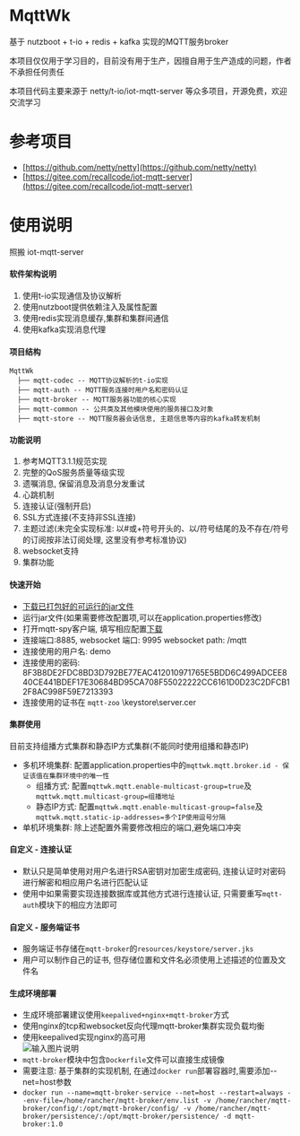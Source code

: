 # MqttWk

基于 nutzboot + t-io + redis + kafka 实现的MQTT服务broker

本项目仅仅用于学习目的，目前没有用于生产，因擅自用于生产造成的问题，作者不承担任何责任

本项目代码主要来源于 netty/t-io/iot-mqtt-server 等众多项目，开源免费，欢迎交流学习

# 参考项目

* [https://github.com/netty/netty](https://github.com/netty/netty)
* [https://gitee.com/recallcode/iot-mqtt-server](https://gitee.com/recallcode/iot-mqtt-server)

# 使用说明

照搬 iot-mqtt-server

#### 软件架构说明

1. 使用t-io实现通信及协议解析
2. 使用nutzboot提供依赖注入及属性配置
3. 使用redis实现消息缓存,集群和集群间通信
4. 使用kafka实现消息代理

#### 项目结构
```
MqttWk
  ├── mqtt-codec -- MQTT协议解析的t-io实现
  ├── mqtt-auth -- MQTT服务连接时用户名和密码认证
  ├── mqtt-broker -- MQTT服务器功能的核心实现
  ├── mqtt-common -- 公共类及其他模块使用的服务接口及对象
  ├── mqtt-store -- MQTT服务器会话信息, 主题信息等内容的kafka转发机制
```

#### 功能说明
1. 参考MQTT3.1.1规范实现
2. 完整的QoS服务质量等级实现
3. 遗嘱消息, 保留消息及消息分发重试
4. 心跳机制
5. 连接认证(强制开启)
5. SSL方式连接(不支持非SSL连接)
6. 主题过滤(未完全实现标准: 以#或+符号开头的、以/符号结尾的及不存在/符号的订阅按非法订阅处理, 这里没有参考标准协议)
7. websocket支持
8. 集群功能

#### 快速开始
- [下载已打包好的可运行的jar文件](https://gitee.com/wizzer/MqttWk/releases)
- 运行jar文件(如果需要修改配置项,可以在application.properties修改)
- 打开mqtt-spy客户端, 填写相应配置[下载](https://github.com/eclipse/paho.mqtt-spy/wiki/Downloads)
- 连接端口:8885, websocket 端口: 9995 websocket path: /mqtt
- 连接使用的用户名: demo
- 连接使用的密码: 8F3B8DE2FDC8BD3D792BE77EAC412010971765E5BDD6C499ADCEE840CE441BDEF17E30684BD95CA708F55022222CC6161D0D23C2DFCB12F8AC998F59E7213393
- 连接使用的证书在 `mqtt-zoo` \keystore\server.cer

#### 集群使用
目前支持组播方式集群和静态IP方式集群(不能同时使用组播和静态IP)
- 多机环境集群: 配置application.properties中的`mqttwk.mqtt.broker.id - 保证该值在集群环境中的唯一性`
  - 组播方式: 配置`mqttwk.mqtt.enable-multicast-group=true`及`mqttwk.mqtt.multicast-group=组播地址`
  - 静态IP方式: 配置`mqttwk.mqtt.enable-multicast-group=false`及`mqttwk.mqtt.static-ip-addresses=多个IP使用逗号分隔`
- 单机环境集群: 除上述配置外需要修改相应的端口,避免端口冲突

#### 自定义 - 连接认证
- 默认只是简单使用对用户名进行RSA密钥对加密生成密码, 连接认证时对密码进行解密和相应用户名进行匹配认证
- 使用中如果需要实现连接数据库或其他方式进行连接认证, 只需要重写`mqtt-auth`模块下的相应方法即可

#### 自定义 - 服务端证书
- 服务端证书存储在`mqtt-broker`的`resources/keystore/server.jks`
- 用户可以制作自己的证书, 但存储位置和文件名必须使用上述描述的位置及文件名

#### 生成环境部署
- 生成环境部署建议使用`keepalived+nginx+mqtt-broker`方式
- 使用nginx的tcp和websocket反向代理mqtt-broker集群实现负载均衡
- 使用keepalived实现nginx的高可用    
![输入图片说明](https://images.gitee.com/uploads/images/2018/0712/112559_e5f8401d_1081719.png "QQ拼音截图20180712112409.png")
- `mqtt-broker`模块中包含`Dockerfile`文件可以直接生成镜像
- 需要注意: 基于集群的实现机制, 在通过`docker run`部署容器时,需要添加--net=host参数
- `docker run --name=mqtt-broker-service --net=host --restart=always --env-file=/home/rancher/mqtt-broker/env.list -v /home/rancher/mqtt-broker/config/:/opt/mqtt-broker/config/ -v /home/rancher/mqtt-broker/persistence/:/opt/mqtt-broker/persistence/ -d mqtt-broker:1.0`